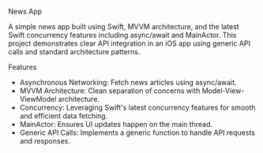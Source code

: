 News App

A simple news app built using Swift, MVVM architecture, and the latest Swift concurrency features including async/await and MainActor. This project demonstrates clear API integration in an iOS app using generic API calls and standard architecture patterns.

 Features

- Asynchronous Networking: Fetch news articles using async/await.
- MVVM Architecture: Clean separation of concerns with Model-View-ViewModel architecture.
- Concurrency: Leveraging Swift's latest concurrency features for smooth and efficient data fetching.
- MainActor: Ensures UI updates happen on the main thread.
- Generic API Calls: Implements a generic function to handle API requests and responses.
